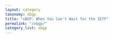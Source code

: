 ```yaml
---
layout: category
taxonomy: xbgp
title: "xBGP: When You Can't Wait for the IETF"
permalink: "/xbgp/"
category_list: xbgp
---
```


